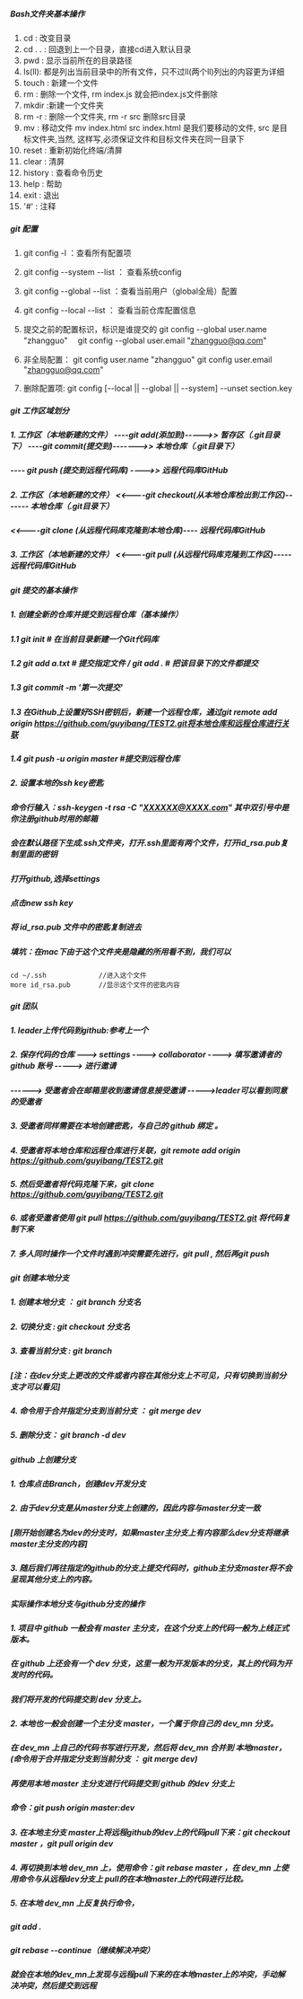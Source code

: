 ##### Bash文件夹基本操作
1. cd : 改变目录
2. cd . .  : 回退到上一个目录，直接cd进入默认目录
3. pwd : 显示当前所在的目录路径
4. ls(ll): 都是列出当前目录中的所有文件，只不过ll(两个ll)列出的内容更为详细
5. touch : 新建一个文件
6. rm : 删除一个文件, rm index.js 就会把index.js文件删除
7. mkdir :新建一个文件夹
8. rm -r : 删除一个文件夹, rm -r src 删除src目录
9. mv : 移动文件 mv index.html src index.html 是我们要移动的文件, src 是目标文件夹,当然, 这样写,必须保证文件和目标文件夹在同一目录下
10. reset : 重新初始化终端/清屏
11. clear : 清屏
12. history : 查看命令历史
13. help : 帮助
14. exit : 退出
15. '#' : 注释

##### git 配置
1. git config -l ：查看所有配置项
2. git config --system --list ： 查看系统config
3. git config --global  --list ：查看当前用户（global全局）配置
4. git config --local  --list ： 查看当前仓库配置信息
5. 提交之前的配置标识，标识是谁提交的
   git config --global user.name "zhangguo"
 　git config --global user.email "zhangguo@qq.com"

6. 非全局配置：
   git config user.name "zhangguo"
   git config user.email "zhangguo@qq.com"
                
7. 删除配置项:
  git config [--local || --global || --system] --unset section.key

##### git 工作区域划分
##### 1. 工作区（本地新建的文件） ----git add(添加到)----->>  暂存区（.git目录下） ----git commit(提交到)------->>  本地仓库（.git目录下）

##### ---- git push (提交到远程代码库) ---->>  远程代码库GitHub


##### 2. 工作区（本地新建的文件） <<----git checkout(从本地仓库检出到工作区)-------  本地仓库（.git目录下）

##### <<----git clone (从远程代码库克隆到本地仓库)----  远程代码库GitHub


##### 3. 工作区（本地新建的文件） <<----git pull (从远程代码库克隆到工作区)-----  远程代码库GitHub

##### git 提交的基本操作
##### 1. 创建全新的仓库并提交到远程仓库（基本操作）
##### 1.1 git init        # 在当前目录新建一个Git代码库
##### 1.2 git add a.txt   # 提交指定文件  / git add . # 把该目录下的文件都提交
##### 1.3 git commit -m '第一次提交'
##### 1.3 在Github上设置好SSH密钥后，新建一个远程仓库，通过git remote add origin https://github.com/guyibang/TEST2.git将本地仓库和远程仓库进行关联
##### 1.4 git push -u origin master   #提交到远程仓库

##### 2. 设置本地的ssh key密匙
##### 命令行输入：ssh-keygen -t rsa -C "XXXXXX@XXXX.com"       其中双引号中是你注册github时用的邮箱
##### 会在默认路径下生成.ssh文件夹，打开.ssh里面有两个文件，打开id_rsa.pub复制里面的密钥
##### 打开github,选择settings
##### 点击new ssh key
##### 将 id_rsa.pub 文件中的密匙复制进去
##### 填坑：在mac下由于这个文件夹是隐藏的所用看不到，我们可以 

 ```
 cd ~/.ssh             //进入这个文件
 more id_rsa.pub       //显示这个文件的密匙内容
 ```

##### git 团队
##### 1. leader上传代码到github:参考上一个
##### 2. 保存代码的仓库 ---> settings ----> collaborator ----> 填写邀请者的 github 账号 -----> 进行邀请
##### ------> 受邀者会在邮箱里收到邀请信息接受邀请 ----->leader可以看到同意的受邀者
##### 3. 受邀者同样需要在本地创建密匙，与自己的 github 绑定 。
##### 4. 受邀者将本地仓库和远程仓库进行关联，git remote add origin https://github.com/guyibang/TEST2.git        
##### 5. 然后受邀者将代码克隆下来，git clone https://github.com/guyibang/TEST2.git 
##### 6. 或者受邀者使用 git pull https://github.com/guyibang/TEST2.git 将代码复制下来
##### 7. 多人同时操作一个文件时遇到冲突需要先进行，git pull , 然后再git push

##### git 创建本地分支
##### 1. 创建本地分支 ： git branch 分支名
##### 2. 切换分支 : git checkout 分支名
##### 3. 查看当前分支 : git branch
##### [注：在dev分支上更改的文件或者内容在其他分支上不可见，只有切换到当前分支才可以看见]
##### 4. 命令用于合并指定分支到当前分支 ： git merge dev
##### 5. 删除分支： git branch -d dev

##### github 上创建分支
##### 1. 仓库点击Branch，创建dev开发分支
##### 2. 由于dev分支是从master分支上创建的，因此内容与master分支一致
##### [刚开始创建名为dev的分支时，如果master主分支上有内容那么dev分支将继承master主分支的内容]
##### 3. 随后我们再往指定的github的分支上提交代码时，github主分支master将不会呈现其他分支上的内容。

##### 实际操作本地分支与github分支的操作
##### 1. 项目中 github 一般会有 master 主分支，在这个分支上的代码一般为上线正式版本。
##### 在 github 上还会有一个 dev 分支，这里一般为开发版本的分支，其上的代码为开发时的代码。
##### 我们将开发的代码提交到 dev 分支上。

##### 2. 本地也一般会创建一个主分支 master，一个属于你自己的 dev_mn 分支。
##### 在 dev_mn 上自己的代码书写进行开发，然后将 dev_mn 合并到 本地master，(命令用于合并指定分支到当前分支 ： git merge dev)
##### 再使用本地 master 主分支进行代码提交到 github 的dev 分支上
##### 命令：git push origin master:dev

##### 3. 在本地主分支 master上将远程github的dev上的代码pull下来：git checkout master ，git pull origin dev

##### 4. 再切换到本地 dev_mn 上，使用命令：git rebase master ，在 dev_mn 上使用命令与从远程dev分支上 pull的在本地master上的代码进行比较。

##### 5. 在本地 dev_mn 上反复执行命令，
##### git add .

##### git rebase --continue（继续解决冲突）
##### 就会在本地的dev_mn上发现与远程pull下来的在本地master上的冲突，手动解决冲突，然后提交到远程
















 

